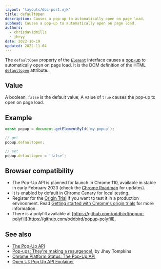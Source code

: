 ```yaml
---
layout: 'layouts/doc-post.njk'
title: defaultOpen
description: Causes a pop-up to automatically open on page load.
subhead: Causes a pop-up to automatically open on page load.
authors:
  - chrisdavidmills
  - jheyy
date: 2022-10-19
updated: 2022-11-04
---
```


The `defaultOpen` property of the [`Element`](https://developer.mozilla.org/docs/Web/API/Element) interface causes a [pop-up](/docs/web-platform/pop-up-api/) to automatically open on page load. It is the DOM definition of the HTML [`defaultopen`](/docs/web-platform/pop-up-api/defaultopen-attribute) attribute.

## Value

A boolean. `false` is the default value; A value of `true` causes the pop-up to open on page load.

## Example

```js
const popup = document.getElementById('my-popup');

// get
popup.defaultopen;

// set
popup.defaultopen = 'false';
```

## Browser compatibility

* The Pop-Up API is planned for launch in Chrome 110, available in stable in early February 2023 (check the [Chrome Roadmap](https://chromestatus.com/roadmap) for updates).
* It is enabled by default in [Chrome Canary](https://www.google.com/chrome/canary/) for local testing.  
* Register for the [Origin Trial](/origintrials/#/view_trial/4500221927649968129) if you want to test it in a production environment. Read [Getting started with Chrome's origin trials](/docs/web-platform/origin-trials/) for more information.
* There is a polyfill available at [https://github.com/oddbird/popup-polyfill](https://github.com/oddbird/popup-polyfill).

## See also

* [The Pop-Up API](/docs/web-platform/pop-up-api/)
* [Pop-ups: They're making a resurgence!](/blog/pop-ups-theyre-making-a-resurgence/), by Jhey Tompkins
* [Chrome Platform Status: The Pop-Up API](https://chromestatus.com/feature/5463833265045504) 
* [Open UI: Pop Up API Explainer](https://open-ui.org/components/popup.research.explainer)